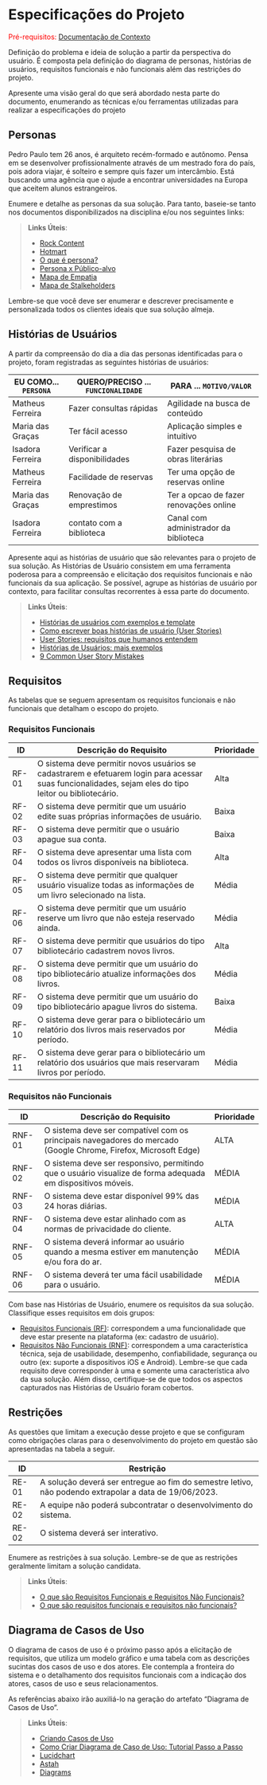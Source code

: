 # Especificações do Projeto

<span style="color:red">Pré-requisitos: <a href="1-Documentação de Contexto.md"> Documentação de Contexto</a></span>

Definição do problema e ideia de solução a partir da perspectiva do usuário. É composta pela definição do  diagrama de personas, histórias de usuários, requisitos funcionais e não funcionais além das restrições do projeto.

Apresente uma visão geral do que será abordado nesta parte do documento, enumerando as técnicas e/ou ferramentas utilizadas para realizar a especificações do projeto

## Personas

Pedro Paulo tem 26 anos, é arquiteto recém-formado e autônomo. Pensa em se desenvolver profissionalmente através de um mestrado fora do país, pois adora viajar, é solteiro e sempre quis fazer um intercâmbio. Está buscando uma agência que o ajude a encontrar universidades na Europa que aceitem alunos estrangeiros.

Enumere e detalhe as personas da sua solução. Para tanto, baseie-se tanto nos documentos disponibilizados na disciplina e/ou nos seguintes links:

> **Links Úteis**:
> - [Rock Content](https://rockcontent.com/blog/personas/)
> - [Hotmart](https://blog.hotmart.com/pt-br/como-criar-persona-negocio/)
> - [O que é persona?](https://resultadosdigitais.com.br/blog/persona-o-que-e/)
> - [Persona x Público-alvo](https://flammo.com.br/blog/persona-e-publico-alvo-qual-a-diferenca/)
> - [Mapa de Empatia](https://resultadosdigitais.com.br/blog/mapa-da-empatia/)
> - [Mapa de Stalkeholders](https://www.racecomunicacao.com.br/blog/como-fazer-o-mapeamento-de-stakeholders/)
>
Lembre-se que você deve ser enumerar e descrever precisamente e personalizada todos os clientes ideais que sua solução almeja.

## Histórias de Usuários

A partir da compreensão do dia a dia das personas identificadas para o projeto, foram registradas as seguintes histórias de usuários:

|EU COMO... `PERSONA`| QUERO/PRECISO ... `FUNCIONALIDADE` |PARA ... `MOTIVO/VALOR`                 |
|--------------------|------------------------------------|----------------------------------------|
|Matheus Ferreira    | Fazer consultas rápidas            | Agilidade na busca de conteúdo         |
|Maria das Graças    | Ter fácil acesso                   | Aplicação simples e intuitivo          |
|Isadora Ferreira    | Verificar a disponibilidades       | Fazer pesquisa de obras literárias     |
|Matheus Ferreira    | Facilidade de reservas             | Ter uma opção de reservas online       |
|Maria das Graças    | Renovação de emprestimos           | Ter a opcao de fazer renovações online |
|Isadora Ferreira    | contato com a biblioteca           | Canal com administrador da biblioteca  |

Apresente aqui as histórias de usuário que são relevantes para o projeto de sua solução. As Histórias de Usuário consistem em uma ferramenta poderosa para a compreensão e elicitação dos requisitos funcionais e não funcionais da sua aplicação. Se possível, agrupe as histórias de usuário por contexto, para facilitar consultas recorrentes à essa parte do documento.

> **Links Úteis**:
> - [Histórias de usuários com exemplos e template](https://www.atlassian.com/br/agile/project-management/user-stories)
> - [Como escrever boas histórias de usuário (User Stories)](https://medium.com/vertice/como-escrever-boas-users-stories-hist%C3%B3rias-de-usu%C3%A1rios-b29c75043fac)
> - [User Stories: requisitos que humanos entendem](https://www.luiztools.com.br/post/user-stories-descricao-de-requisitos-que-humanos-entendem/)
> - [Histórias de Usuários: mais exemplos](https://www.reqview.com/doc/user-stories-example.html)
> - [9 Common User Story Mistakes](https://airfocus.com/blog/user-story-mistakes/)

## Requisitos

As tabelas que se seguem apresentam os requisitos funcionais e não funcionais que detalham o escopo do projeto.

### Requisitos Funcionais

|ID    | Descrição do Requisito  | Prioridade |
|------|-----------------------------------------|----|
|RF-01| O sistema deve permitir novos usuários se cadastrarem e efetuarem login para acessar suas funcionalidades, sejam eles do tipo leitor ou bibliotecário. | Alta |
|RF-02| O sistema deve permitir que um usuário edite suas próprias informações de usuário. | Baixa |
|RF-03| O sistema deve permitir que o usuário apague sua conta.   | Baixa |
|RF-04| O sistema deve apresentar uma lista com todos os livros disponíveis na biblioteca.   | Alta |
|RF-05| O sistema deve permitir que qualquer usuário visualize todas as informações de um livro selecionado na lista.   | Média |
|RF-06| O sistema deve permitir que um usuário reserve um livro que não esteja reservado ainda.   | Média |
|RF-07| O sistema deve permitir que usuários do tipo bibliotecário cadastrem novos livros.    | Alta |
|RF-08| O sistema deve permitir que um usuário do tipo bibliotecário atualize informações dos livros.    | Média |
|RF-09| O sistema deve permitir que um usuário do tipo bibliotecário apague livros do sistema.   | Baixa |
|RF-10| O sistema deve gerar para o bibliotecário um relatório dos livros mais reservados por período.   | Média |
|RF-11| O sistema deve gerar para o bibliotecário um relatório dos usuários que mais reservaram livros por período.   | Média |

### Requisitos não Funcionais

|ID     | Descrição do Requisito  |Prioridade |
|-------|-------------------------|----|
|RNF-01| O sistema deve ser compatível com os principais navegadores do mercado (Google Chrome, Firefox, Microsoft Edge)  | ALTA | 
|RNF-02| O sistema deve ser responsivo, permitindo que o usuário visualize de forma adequada em dispositivos móveis. |  MÉDIA | 
|RNF-03| O sistema deve estar disponível 99% das 24 horas diárias. |  MÉDIA | 
|RNF-04| O sistema deve estar alinhado com as normas de privacidade do cliente. |  ALTA | 
|RNF-05| O sistema deverá informar ao usuário quando a mesma estiver em manutenção e/ou fora do ar. |  MÉDIA | 
|RNF-06| O sistema deverá ter uma fácil usabilidade para o usuário. |  MÉDIA | 

Com base nas Histórias de Usuário, enumere os requisitos da sua solução. Classifique esses requisitos em dois grupos:

- [Requisitos Funcionais
 (RF)](https://pt.wikipedia.org/wiki/Requisito_funcional):
 correspondem a uma funcionalidade que deve estar presente na
  plataforma (ex: cadastro de usuário).
- [Requisitos Não Funcionais
  (RNF)](https://pt.wikipedia.org/wiki/Requisito_n%C3%A3o_funcional):
  correspondem a uma característica técnica, seja de usabilidade,
  desempenho, confiabilidade, segurança ou outro (ex: suporte a
  dispositivos iOS e Android).
Lembre-se que cada requisito deve corresponder à uma e somente uma
característica alvo da sua solução. Além disso, certifique-se de que
todos os aspectos capturados nas Histórias de Usuário foram cobertos.

## Restrições

As questões que limitam a execução desse projeto e que se configuram como obrigações claras para o desenvolvimento do projeto em questão são apresentadas na tabela a seguir.

|ID| Restrição                                             |
|--|-------------------------------------------------------|
|RE-01| A solução deverá ser entregue ao fim do semestre letivo, não podendo extrapolar a data de 19/06/2023. |
|RE-02| A equipe não poderá subcontratar o desenvolvimento do sistema.        |
|RE-02| O sistema deverá ser  interativo.  |


Enumere as restrições à sua solução. Lembre-se de que as restrições geralmente limitam a solução candidata.

> **Links Úteis**:
> - [O que são Requisitos Funcionais e Requisitos Não Funcionais?](https://codificar.com.br/requisitos-funcionais-nao-funcionais/)
> - [O que são requisitos funcionais e requisitos não funcionais?](https://analisederequisitos.com.br/requisitos-funcionais-e-requisitos-nao-funcionais-o-que-sao/)

## Diagrama de Casos de Uso

O diagrama de casos de uso é o próximo passo após a elicitação de requisitos, que utiliza um modelo gráfico e uma tabela com as descrições sucintas dos casos de uso e dos atores. Ele contempla a fronteira do sistema e o detalhamento dos requisitos funcionais com a indicação dos atores, casos de uso e seus relacionamentos. 

As referências abaixo irão auxiliá-lo na geração do artefato “Diagrama de Casos de Uso”.

> **Links Úteis**:
> - [Criando Casos de Uso](https://www.ibm.com/docs/pt-br/elm/6.0?topic=requirements-creating-use-cases)
> - [Como Criar Diagrama de Caso de Uso: Tutorial Passo a Passo](https://gitmind.com/pt/fazer-diagrama-de-caso-uso.html/)
> - [Lucidchart](https://www.lucidchart.com/)
> - [Astah](https://astah.net/)
> - [Diagrams](https://app.diagrams.net/)
